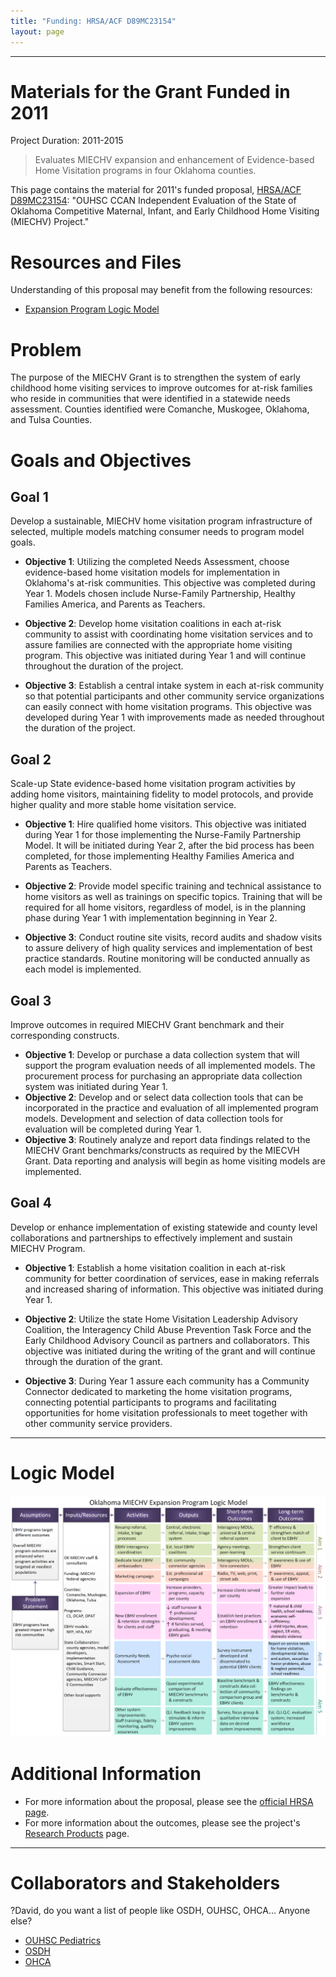 ```yaml
---
title: "Funding: HRSA/ACF D89MC23154"
layout: page
---
```


***

# Materials for the Grant Funded in 2011

Project Duration: 2011-2015

> Evaluates MIECHV expansion and enhancement of Evidence-based Home Visitation programs in four Oklahoma counties.

This page contains the material for 2011's funded proposal, [HRSA/ACF D89MC23154](https://perf-data.hrsa.gov/mchb/DGISReports/Abstract/AbstractDetails.aspx?Source=TVIS&GrantNo=D89MC23154&FY=2012): "OUHSC CCAN Independent Evaluation of the State of Oklahoma Competitive Maternal, Infant, and Early Childhood Home Visiting (MIECHV) Project."

# Resources and Files
Understanding of this proposal may benefit from the following resources: 

 * [Expansion Program Logic Model](./funding_2011a_logic_model.png)

# Problem
The purpose of the MIECHV Grant is to strengthen the system of early childhood home visiting services to improve outcomes for at-risk families who reside in communities that were identified in a statewide needs assessment. Counties identified were Comanche, Muskogee, Oklahoma, and Tulsa Counties.

# Goals and Objectives

## Goal 1
Develop a sustainable, MIECHV home visitation program infrastructure of selected, multiple models matching consumer needs to program model goals.

 * **Objective 1**: Utilizing the completed Needs Assessment, choose evidence-based home visitation models for implementation in Oklahoma's at-risk communities. This objective was completed during Year 1. Models chosen include Nurse-Family Partnership, Healthy Families America, and Parents as Teachers.
 
 * **Objective 2**: Develop home visitation coalitions in each at-risk community to assist with coordinating home visitation services and to assure families are connected with the appropriate home visiting program. This objective was initiated during Year 1 and will continue throughout the duration of the project.
 
 * **Objective 3**: Establish a central intake system in each at-risk community so that potential participants and other community service organizations can easily connect with home visitation programs. This objective was developed during Year 1 with improvements made as needed throughout the duration of the project.

 
## Goal 2
Scale-up State evidence-based home visitation program activities by adding home visitors, maintaining fidelity to model protocols, and provide higher quality and more stable home visitation service.

 * **Objective 1**: Hire qualified home visitors. This objective was initiated during Year 1 for those implementing the Nurse-Family Partnership Model. It will be initiated during Year 2, after the bid process has been completed, for those implementing Healthy Families America and Parents as Teachers.
 
 * **Objective 2**: Provide model specific training and technical assistance to home visitors as well as trainings on specific topics. Training that will be required for all home visitors, regardless of model, is in the planning phase during Year 1 with implementation beginning in Year 2.
 
 * **Objective 3**: Conduct routine site visits, record audits and shadow visits to assure delivery of high quality services and implementation of best practice standards. Routine monitoring will be conducted annually as each model is implemented.


## Goal 3
Improve outcomes in required MIECHV Grant benchmark and their corresponding constructs.

 * **Objective 1**: Develop or purchase a data collection system that will support the program evaluation needs of all implemented models. The procurement process for purchasing an appropriate data collection system was initiated during Year 1.
 * **Objective 2**: Develop and or select data collection tools that can be incorporated in the practice and evaluation of all implemented program models. Development and selection of data collection tools for evaluation will be completed during Year 1.
 * **Objective 3**: Routinely analyze and report data findings related to the MIECHV Grant benchmarks/constructs as required by the MIECVH Grant. Data reporting and analysis will begin as home visiting models are implemented.

## Goal 4
Develop or enhance implementation of existing statewide and county level collaborations and partnerships to effectively implement and sustain MIECHV Program.

 * **Objective 1**: Establish a home visitation coalition in each at-risk community for better coordination of services, ease in making referrals and increased sharing of information. This objective was initiated during Year 1.
 
 * **Objective 2**: Utilize the state Home Visitation Leadership Advisory Coalition, the Interagency Child Abuse Prevention Task Force and the Early Childhood Advisory Council as partners and collaborators. This objective was initiated during the writing of the grant and will continue through the duration of the grant.
 
 * **Objective 3**: During Year 1 assure each community has a Community Connector dedicated to marketing the home visitation programs, connecting potential participants to programs and facilitating opportunities for home visitation professionals to meet together with other community service providers.

***
# Logic Model
![Alt text](./funding_2011a_logic_model.png "Logic Model")

# Additional Information
 * For more information about the proposal, please see the
[official HRSA page](https://perf-data.hrsa.gov/mchb/DGISReports/Abstract/AbstractDetails.aspx?Source=TVIS&GrantNo=D89MC23154&FY=2012).
 * For more information about the outcomes, please see the project's [Research Products](./research_2011a.html) page.

***
# Collaborators and Stakeholders
?David, do you want a list of people like OSDH, OUHSC, OHCA... Anyone else?

 * [OUHSC Pediatrics](./about_collaborators.html#ouhsc-pediatrics)
 * [OSDH](./about_collaborators.html#osdh)
 * [OHCA](./about_collaborators.html#ohca)
